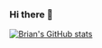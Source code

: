 ### Hi there 👋

<!--
**brianmay2014/brianmay2014** is a ✨ _special_ ✨ repository because its `README.md` (this file) appears on your GitHub profile.

Here are some ideas to get you started:

- 🔭 I’m currently working on ...
- 🌱 I’m currently learning ...
- 👯 I’m looking to collaborate on ...
- 🤔 I’m looking for help with ...
- 💬 Ask me about ...
- 📫 How to reach me: ...
- 😄 Pronouns: ...
- ⚡ Fun fact: ...
-->

[![Brian's GitHub stats](https://github-readme-stats.vercel.app/api?username=brianmay2014)](https://github.com/anuraghazra/github-readme-stats)
